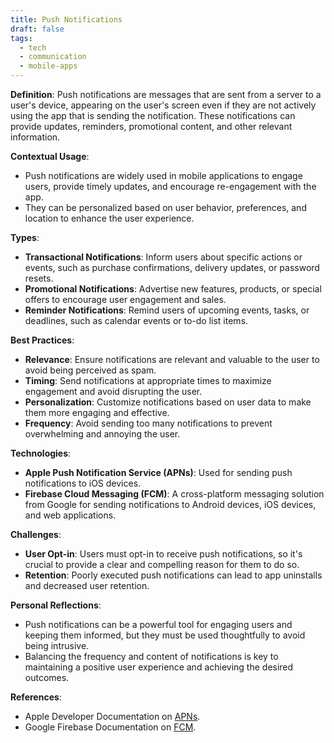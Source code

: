 ```yaml
---
title: Push Notifications
draft: false
tags:
  - tech
  - communication
  - mobile-apps
---
```


**Definition**: Push notifications are messages that are sent from a server to a user's device, appearing on the user's screen even if they are not actively using the app that is sending the notification. These notifications can provide updates, reminders, promotional content, and other relevant information.

**Contextual Usage**:

- Push notifications are widely used in mobile applications to engage users, provide timely updates, and encourage re-engagement with the app.
- They can be personalized based on user behavior, preferences, and location to enhance the user experience.

**Types**:

- **Transactional Notifications**: Inform users about specific actions or events, such as purchase confirmations, delivery updates, or password resets.
- **Promotional Notifications**: Advertise new features, products, or special offers to encourage user engagement and sales.
- **Reminder Notifications**: Remind users of upcoming events, tasks, or deadlines, such as calendar events or to-do list items.

**Best Practices**:

- **Relevance**: Ensure notifications are relevant and valuable to the user to avoid being perceived as spam.
- **Timing**: Send notifications at appropriate times to maximize engagement and avoid disrupting the user.
- **Personalization**: Customize notifications based on user data to make them more engaging and effective.
- **Frequency**: Avoid sending too many notifications to prevent overwhelming and annoying the user.

**Technologies**:

- **Apple Push Notification Service (APNs)**: Used for sending push notifications to iOS devices.
- **Firebase Cloud Messaging (FCM)**: A cross-platform messaging solution from Google for sending notifications to Android devices, iOS devices, and web applications.

**Challenges**:

- **User Opt-in**: Users must opt-in to receive push notifications, so it's crucial to provide a clear and compelling reason for them to do so.
- **Retention**: Poorly executed push notifications can lead to app uninstalls and decreased user retention.

**Personal Reflections**:

- Push notifications can be a powerful tool for engaging users and keeping them informed, but they must be used thoughtfully to avoid being intrusive.
- Balancing the frequency and content of notifications is key to maintaining a positive user experience and achieving the desired outcomes.

**References**:

- Apple Developer Documentation on [APNs](https://developer.apple.com/documentation/usernotifications/setting_up_a_remote_notification_server).
- Google Firebase Documentation on [FCM](https://firebase.google.com/docs/cloud-messaging).
